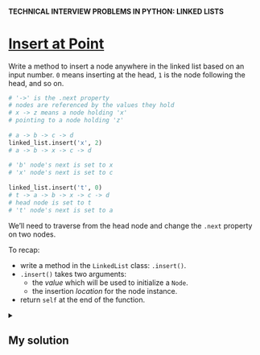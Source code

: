 #### TECHNICAL INTERVIEW PROBLEMS IN PYTHON: LINKED LISTS

# [Insert at Point](https://www.codecademy.com/courses/technical-interview-practice-python/lessons/tip-python-linked-lists/exercises/tip-python-ll-insert)
Write a method to insert a node anywhere in the linked list based on an input number. 
`0` means inserting at the head, `1` is the node following the head, and so on.
```python
# '->' is the .next property
# nodes are referenced by the values they hold
# x -> z means a node holding 'x'
# pointing to a node holding 'z'
 
# a -> b -> c -> d
linked_list.insert('x', 2)
# a -> b -> x -> c -> d
 
# 'b' node's next is set to x
# 'x' node's next is set to c
 
linked_list.insert('t', 0)
# t -> a -> b -> x -> c -> d
# head node is set to t
# 't' node's next is set to a
```
We’ll need to traverse from the head node and change the `.next` property on two nodes.

To recap:
* write a method in the `LinkedList` class: `.insert()`.
* `.insert()` takes two arguments:
  * the *value* which will be used to initialize a `Node`.
  * the insertion *location* for the node instance.
* return `self` at the end of the function.


<details>
<summary style="float: left;"><h2>My solution</h2></summary>
<p>
     
```python
def insert(self, node_value, location):
    # if location is 0 insert to the head
    if location == 0:
        self.add(node_value)
        return self
    
    # location greater than 0; traverse to location:
    current_node = self.head
    for i in range(1, location):
        if current_node.next:
            current_node = current_node.next
        else: 
            print("Run out from index")
            return self
            
    # location found -> insert new node:
    # look for tail:
    if not current_node.next:
        # we are at tail:
        new_node = Node(node_value)
    else:
        # we are at middle:  
        new_node = Node(node_value, current_node.next)
    current_node.next = new_node
    return self
```

</p>
</details>
